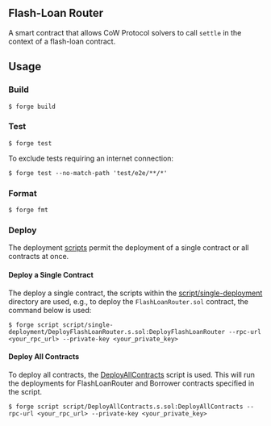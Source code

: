 ## Flash-Loan Router

A smart contract that allows CoW Protocol solvers to call `settle` in the context of a flash-loan contract.

## Usage

### Build

```shell
$ forge build
```

### Test

```shell
$ forge test
```

To exclude tests requiring an internet connection:

```shell
$ forge test --no-match-path 'test/e2e/**/*'
```

### Format

```shell
$ forge fmt
```

### Deploy

The deployment [scripts](script) permit the deployment of a single contract or all contracts at once.

#### Deploy a Single Contract

The deploy a single contract, the scripts within the [script/single-deployment](script/single-deployment) directory are used, e.g., to deploy the `FlashLoanRouter.sol` contract, the command below is used:

```shell
$ forge script script/single-deployment/DeployFlashLoanRouter.s.sol:DeployFlashLoanRouter --rpc-url <your_rpc_url> --private-key <your_private_key>
```

#### Deploy All Contracts

To deploy all contracts, the [DeployAllContracts](script/DeployAllContracts.s.sol) script is used. This will run the deployments for FlashLoanRouter and Borrower contracts specified in the script.

```shell
$ forge script script/DeployAllContracts.s.sol:DeployAllContracts --rpc-url <your_rpc_url> --private-key <your_private_key>
```
